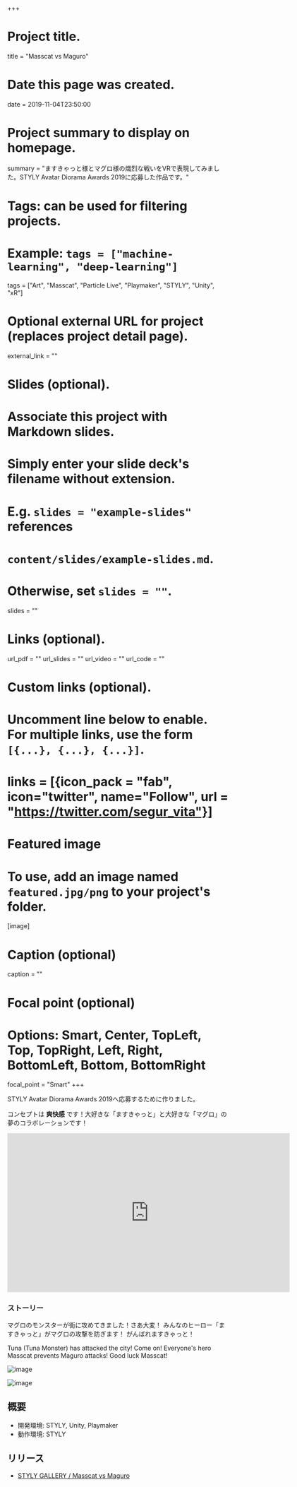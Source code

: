 +++
# Project title.
title = "Masscat vs Maguro"

# Date this page was created.
date = 2019-11-04T23:50:00

# Project summary to display on homepage.
summary = "ますきゃっと様とマグロ様の熾烈な戦いをVRで表現してみました。STYLY Avatar Diorama Awards 2019に応募した作品です。"

# Tags: can be used for filtering projects.
# Example: `tags = ["machine-learning", "deep-learning"]`
tags = ["Art", "Masscat", "Particle Live", "Playmaker", "STYLY", "Unity", "xR"]

# Optional external URL for project (replaces project detail page).
external_link = ""

# Slides (optional).
#   Associate this project with Markdown slides.
#   Simply enter your slide deck's filename without extension.
#   E.g. `slides = "example-slides"` references 
#   `content/slides/example-slides.md`.
#   Otherwise, set `slides = ""`.
slides = ""

# Links (optional).
url_pdf = ""
url_slides = ""
url_video = ""
url_code = ""

# Custom links (optional).
#   Uncomment line below to enable. For multiple links, use the form `[{...}, {...}, {...}]`.
# links = [{icon_pack = "fab", icon="twitter", name="Follow", url = "https://twitter.com/segur_vita"}]

# Featured image
# To use, add an image named `featured.jpg/png` to your project's folder. 
[image]
  # Caption (optional)
  caption = ""

  # Focal point (optional)
  # Options: Smart, Center, TopLeft, Top, TopRight, Left, Right, BottomLeft, Bottom, BottomRight
  focal_point = "Smart"
+++

STYLY Avatar Diorama Awards 2019へ応募するために作りました。

コンセプトは **爽快感** です！大好きな「ますきゃっと」と大好きな「マグロ」の夢のコラボレーションです！

<iframe height="360" width="640" frameborder="0" src="https://gallery.styly.cc/embed?g=2d37c169-fdec-11e9-bea5-06540631ffe6" allowfullscreen="allowfullscreen"></iframe>



### ストーリー

マグロのモンスターが街に攻めてきました！さあ大変！
みんなのヒーロー「ますきゃっと」がマグロの攻撃を防ぎます！
がんばれますきゃっと！

Tuna (Tuna Monster) has attacked the city! Come on! Everyone's hero Masscat prevents Maguro attacks! Good luck Masscat!

![image](/img/masscat-vs-maguro/image01.PNG)

![image](/img/masscat-vs-maguro/image03.PNG)



## 概要

- 開発環境: STYLY, Unity, Playmaker
- 動作環境: STYLY

## リリース

- [STYLY GALLERY / Masscat vs Maguro](https://gallery.styly.cc/segur/2d37c169-fdec-11e9-bea5-06540631ffe6)

